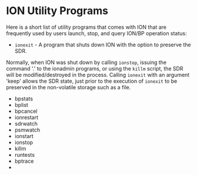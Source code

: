 # ION Utility Programs

Here is a short list of utility programs that comes with ION that are frequently used by users launch, stop, and query ION/BP operation status:

*  `ionexit` - A program that shuts down ION with the option to preserve the SDR.

Normally, when ION was shut down by calling `ionstop`,  issuing the command '.' to the ionadmin programs, or using the `killm` script, the SDR will be modified/destroyed in the process. Calling `ionexit` with an argument 'keep' allows the SDR state, just prior to the execution of `ionexit` to be preserved in the non-volatile storage such as a file.

* bpstats
* bplist
* bpcancel
* ionrestart
* sdrwatch
* psmwatch
* ionstart
* ionstop
* killm
* runtests
* bptrace
*
